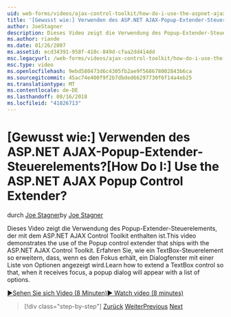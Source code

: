```yaml
---
uid: web-forms/videos/ajax-control-toolkit/how-do-i-use-the-aspnet-ajax-popup-control-extender
title: '[Gewusst wie:] Verwenden des ASP.NET AJAX-Popup-Extender-Steuerelements? | Microsoft-Dokumentation'
author: JoeStagner
description: Dieses Video zeigt die Verwendung des Popup-Extender-Steuerelements, der mit dem ASP.NET AJAX Control Toolkit enthalten ist. Erfahren Sie, wie Sie ein TextBox-Steuerelement zu erweitern, damit...
ms.author: riande
ms.date: 01/26/2007
ms.assetid: ecd34391-958f-410c-849d-cfaa2dd414dd
msc.legacyurl: /web-forms/videos/ajax-control-toolkit/how-do-i-use-the-aspnet-ajax-popup-control-extender
msc.type: video
ms.openlocfilehash: 9ebd580473d6c4305fb2ae9f568678002843b6ca
ms.sourcegitcommit: 45ac74e400f9f2b7dbded66297730f6f14a4eb25
ms.translationtype: MT
ms.contentlocale: de-DE
ms.lasthandoff: 08/16/2018
ms.locfileid: "41826713"
---
```

<a name="how-do-i-use-the-aspnet-ajax-popup-control-extender"></a><span data-ttu-id="192ed-105">[Gewusst wie:] Verwenden des ASP.NET AJAX-Popup-Extender-Steuerelements?</span><span class="sxs-lookup"><span data-stu-id="192ed-105">[How Do I:] Use the ASP.NET AJAX Popup Control Extender?</span></span>
====================
<span data-ttu-id="192ed-106">durch [Joe Stagner](https://github.com/JoeStagner)</span><span class="sxs-lookup"><span data-stu-id="192ed-106">by [Joe Stagner](https://github.com/JoeStagner)</span></span>

<span data-ttu-id="192ed-107">Dieses Video zeigt die Verwendung des Popup-Extender-Steuerelements, der mit dem ASP.NET AJAX Control Toolkit enthalten ist.</span><span class="sxs-lookup"><span data-stu-id="192ed-107">This video demonstrates the use of the Popup control extender that ships with the ASP.NET AJAX Control Toolkit.</span></span> <span data-ttu-id="192ed-108">Erfahren Sie, wie ein TextBox-Steuerelement so erweitern, dass, wenn es den Fokus erhält, ein Dialogfenster mit einer Liste von Optionen angezeigt wird.</span><span class="sxs-lookup"><span data-stu-id="192ed-108">Learn how to extend a TextBox control so that, when it receives focus, a popup dialog will appear with a list of options.</span></span>

[<span data-ttu-id="192ed-109">&#9654;Sehen Sie sich Video (8 Minuten)</span><span class="sxs-lookup"><span data-stu-id="192ed-109">&#9654; Watch video (8 minutes)</span></span>](https://channel9.msdn.com/Blogs/ASP-NET-Site-Videos/how-do-i-use-the-aspnet-ajax-popup-control-extender)

> [!div class="step-by-step"]
> <span data-ttu-id="192ed-110">[Zurück](how-do-i-use-the-aspnet-ajax-textboxwatermark-control-extender.md)
> [Weiter](how-do-i-use-the-aspnet-ajax-modalpopup-extender-control.md)</span><span class="sxs-lookup"><span data-stu-id="192ed-110">[Previous](how-do-i-use-the-aspnet-ajax-textboxwatermark-control-extender.md)
[Next](how-do-i-use-the-aspnet-ajax-modalpopup-extender-control.md)</span></span>
